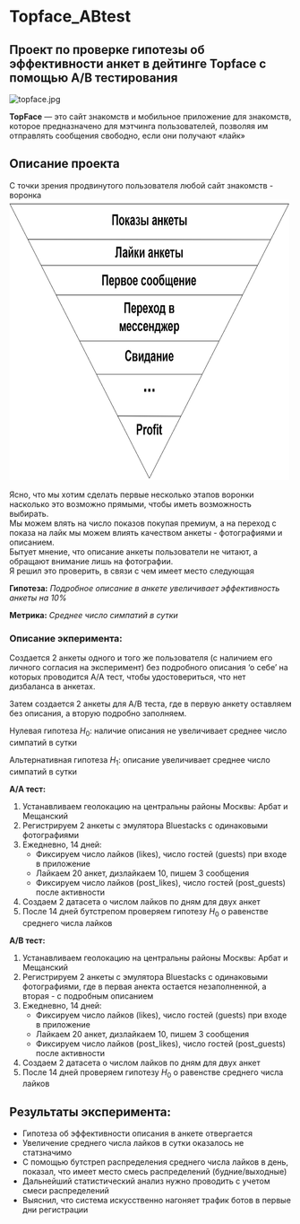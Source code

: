# Topface_ABtest
## Проект по проверке гипотезы об эффективности анкет в дейтинге Topface с помощью A/B тестирования


![topface.jpg](attachment:topface.jpg)

**TopFace** — это сайт знакомств и мобильное приложение для знакомств, которое предназначено для мэтчинга пользователей,
позволяя им отправлять сообщения свободно, если они получают «лайк»

## Описание проекта
С точки зрения продвинутого пользователя любой сайт знакомств - воронка
<img src="sale_funnel.jpg" width="500" height="500" />

Ясно, что мы хотим сделать первые несколько этапов воронки насколько это возможно прямыми, чтобы иметь возможность выбирать.  
Мы можем влять на число показов покупая премиум, а на переход с показа на лайк мы можем влиять качеством анкеты - фотографиями и описанием.  
Бытует мнение, что описание анкеты пользователи не читают, а обращают внимание лишь на фотографии.  
Я решил это проверить, в связи с чем имеет место следующая

**Гипотеза:** *Подробное описание в анкете увеличивает эффективность анкеты на 10%*

**Метрика:** *Cреднее число симпатий в сутки*

### Описание экперимента:

Создается 2 анкеты одного и того же пользователя (с наличием его личного согласия на эксперимент) без подробного описания ‘о себе’ на которых проводится A/A тест, чтобы удостовериться, что нет дизбаланса в анкетах.

Затем создается 2 анкеты для A/B теста, где в первую анкету оставляем без описания, а вторую подробно заполняем.

Нулевая гипотеза $H_0$: наличие описания не увеличивает среднее число симпатий в сутки

Альтернативная гипотеза $H_1$: описание увеличивает среднее число симпатий в сутки

**A/A тест:** 

1. Устанавливаем геолокацию на центральны районы Москвы: Арбат и Мещанский
2. Регистрируем 2 анкеты с эмулятора Bluestacks с одинаковыми фотографиями
3. Ежедневно, 14 дней:
    - Фиксируем число лайков (likes), число гостей (guests) при входе в приложение
    - Лайкаем 20 анкет, дизлайкаем 10, пишем 3 сообщения
    - Фиксируем число лайков (post_likes), число гостей (post_guests) после активности
4. Создаем 2 датасета о числом лайков по дням для двух анкет
5. После 14 дней бутстрепом проверяем гипотезу $H_0$ о равенстве среднего числа лайков

**A/B тест:** 

1. Устанавливаем геолокацию на центральны районы Москвы: Арбат и Мещанский
2. Регистрируем 2 анкеты с эмулятора Bluestacks с одинаковыми фотографиями, где в первая анекта остается незаполненной, 
    а вторая - с подробным описанием
3. Ежедневно, 14 дней:
    - Фиксируем число лайков (likes), число гостей (guests) при входе в приложение
    - Лайкаем 20 анкет, дизлайкаем 10, пишем 3 сообщения
    - Фиксируем число лайков (post_likes), число гостей (post_guests) после активности
4. Создаем 2 датасета о числом лайков по дням для двух анкет
5. После 14 дней проверяем гипотезу $H_0$ о равенстве среднего числа лайков

## Результаты эксперимента:
- Гипотеза об эффективности описания в анкете отвергается
- Увеличение среднего числа лайков в сутки оказалось не статзначимо
- С помощью бутстреп распределения среднего числа лайков в день, показал, что имеет место смесь распределений (будние/выходные)
- Дальнейший статистический анализ нужно проводить с учетом смеси распределений
- Выяснил, что система искусственно нагоняет трафик ботов в первые дни регистрации
